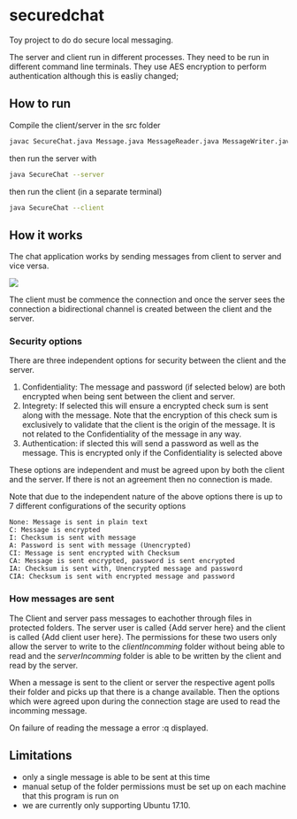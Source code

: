 # securedchat
Toy project to do do secure local messaging.

The server and client run in different processes. They need to be run in different
command line terminals. They use AES encryption to perform authentication although
this is easliy changed;

## How to run

Compile the client/server in the src folder

```bash
javac SecureChat.java Message.java MessageReader.java MessageWriter.java
```

then run the server with

```bash
java SecureChat --server
```

then run the client (in a separate terminal)

```bash
java SecureChat --client
```

## How it works

The chat application works by sending messages from client to server and vice versa.

![](assets/README-d5273.png)

The client must be commence the connection and once the server sees the connection a bidirectional channel is created between the client and the server.


### Security options

There are three independent options for security between the client and the server.

1. Confidentiality: The message and password (if selected below) are both encrypted when being sent between the client and server.
2. Integrety: If selected this will ensure a encrypted check sum is sent along with the message. Note that the encryption of this check sum is exclusively to validate that the client is the origin of the message. It is not related to the Confidentiality of the message in any way.
3. Authentication: if slected this will send a password as well as the message. This is encrypted only if the Confidentiality is selected above

These options are independent and must be agreed upon by both the client and the server. If there is not an agreement then no connection is made.

Note that due to the independent nature of the above options there is up to 7 different configurations of the security options

```text
None: Message is sent in plain text
C: Message is encrypted
I: Checksum is sent with message
A: Password is sent with message (Unencrypted)
CI: Message is sent encrypted with Checksum
CA: Message is sent encrypted, password is sent encrypted
IA: Checksum is sent with, Unencrypted message and password
CIA: Checksum is sent with encrypted message and password
```


### How messages are sent

The Client and server pass messages to eachother through files in protected folders. The server user is called {Add server here} and the client is called {Add client user here}. The permissions for these two users only allow the server to write to the *clientIncomming* folder without being able to read and the *serverIncomming* folder is able to be written by the client and read by the server.

When a message is sent to the client or server the respective agent polls their folder and picks up that there is a change available. Then the options which were agreed upon during the connection stage are used to read the incomming message.

On failure of reading the message a error :q
 displayed.



## Limitations

- only a single message is able to be sent at this time
- manual setup of the folder permissions must be set up on each machine that this program is run on
- we are currently only supporting Ubuntu 17.10.

